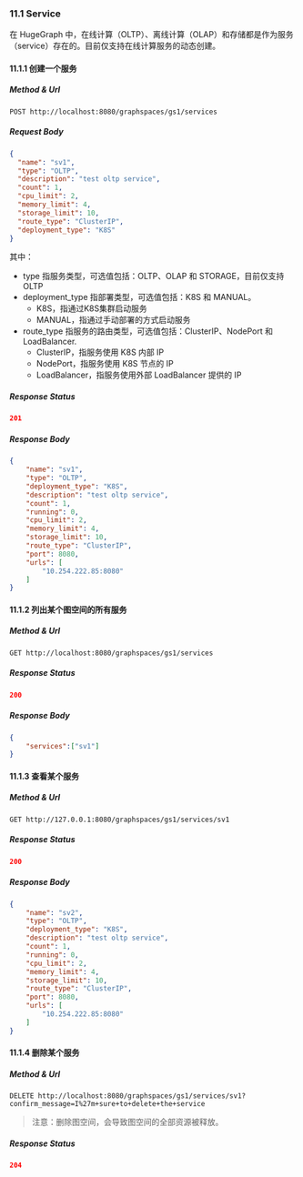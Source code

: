 ### 11.1 Service

在 HugeGraph 中，在线计算（OLTP）、离线计算（OLAP）和存储都是作为服务（service）存在的。目前仅支持在线计算服务的动态创建。

#### 11.1.1 创建一个服务

##### Method & Url

```
POST http://localhost:8080/graphspaces/gs1/services
```

##### Request Body

```json
{
  "name": "sv1",
  "type": "OLTP",
  "description": "test oltp service",
  "count": 1,
  "cpu_limit": 2,
  "memory_limit": 4,
  "storage_limit": 10,
  "route_type": "ClusterIP",
  "deployment_type": "K8S"
}
```

其中：
- type 指服务类型，可选值包括：OLTP、OLAP 和 STORAGE，目前仅支持 OLTP
- deployment_type 指部署类型，可选值包括：K8S 和 MANUAL。
    - K8S，指通过K8S集群启动服务
    - MANUAL，指通过手动部署的方式启动服务
- route_type 指服务的路由类型，可选值包括：ClusterIP、NodePort 和 LoadBalancer.
    - ClusterIP，指服务使用 K8S 内部 IP
    - NodePort，指服务使用 K8S 节点的 IP
    - LoadBalancer，指服务使用外部 LoadBalancer 提供的 IP

##### Response Status

```json
201
```

##### Response Body

```json
{
    "name": "sv1",
    "type": "OLTP",
    "deployment_type": "K8S",
    "description": "test oltp service",
    "count": 1,
    "running": 0,
    "cpu_limit": 2,
    "memory_limit": 4,
    "storage_limit": 10,
    "route_type": "ClusterIP",
    "port": 8080,
    "urls": [
        "10.254.222.85:8080"
    ]
}

```

#### 11.1.2 列出某个图空间的所有服务

##### Method & Url

```
GET http://localhost:8080/graphspaces/gs1/services
```

##### Response Status

```json
200
```

##### Response Body

```json
{
    "services":["sv1"]
}
```

#### 11.1.3 查看某个服务

##### Method & Url

```
GET http://127.0.0.1:8080/graphspaces/gs1/services/sv1
```

##### Response Status

```json
200
```

##### Response Body

```json
{
    "name": "sv2",
    "type": "OLTP",
    "deployment_type": "K8S",
    "description": "test oltp service",
    "count": 1,
    "running": 0,
    "cpu_limit": 2,
    "memory_limit": 4,
    "storage_limit": 10,
    "route_type": "ClusterIP",
    "port": 8080,
    "urls": [
        "10.254.222.85:8080"
    ]
}

```

#### 11.1.4 删除某个服务

##### Method & Url

```
DELETE http://localhost:8080/graphspaces/gs1/services/sv1?confirm_message=I%27m+sure+to+delete+the+service
```

> 注意：删除图空间，会导致图空间的全部资源被释放。

##### Response Status

```json
204
```
